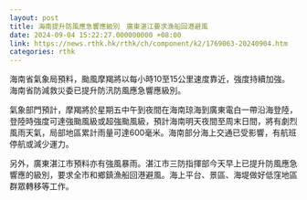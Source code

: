 ```yaml
---
layout: post
title: 海南提升防風應急響應級別　廣東湛江要求漁船回港避風
date: 2024-09-04 15:22:27.000000000 +08:00
link: https://news.rthk.hk/rthk/ch/component/k2/1769063-20240904.htm
categories: rthk
---
```


海南省氣象局預料，颱風摩羯將以每小時10至15公里速度靠近，強度持續加強。海南省防減救災委已提升防汛防風應急響應級別。

氣象部門預計，摩羯將於星期五中午到夜間在海南琼海到廣東電白一帶沿海登陸，登陸時強度可達強颱風級或超強颱風級，預計海南明天夜間至周末日間，將有劇烈風雨天氣，局部地區累計雨量可達600毫米。海南部分海上交通已受影響，有航班停航或減少運力。

另外，廣東湛江市預料亦有強風暴雨。湛江市三防指揮部今天早上已提升防風應急響應的級別，要求全市和鄉鎮漁船回港避風。海上平台、景區、海堤做好低窪地區群眾轉移等工作。
